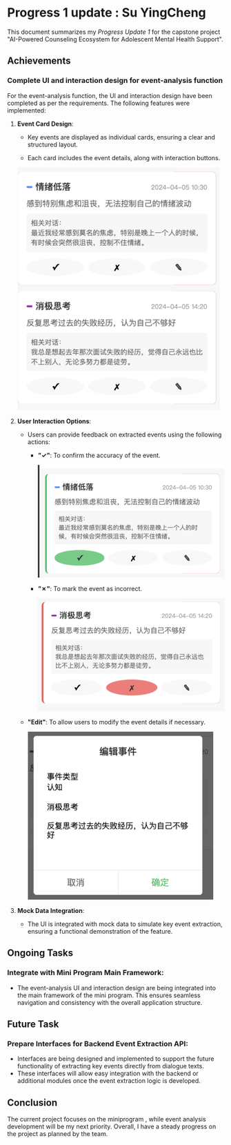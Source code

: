 # Progress 1 update : Su YingCheng

This document summarizes my *Progress Update 1* for the capstone project "AI-Powered Counseling Ecosystem for Adolescent Mental Health Support".

## Achievements

### Complete UI and interaction design for event-analysis function

For the event-analysis function, the UI and interaction design have been completed as per the requirements. The following features were implemented:

1. **Event Card Design**:

   - Key events are displayed as individual cards, ensuring a clear and structured layout.
   
   - Each card includes the event details, along with interaction buttons.
   
   <img src="./assets/image-20250407120713300.png" alt="image-20250407120713300" style="zoom:67%;" />
   
2. **User Interaction Options**:
  
   - Users can provide feedback on extracted events using the following actions:
   
     - **"✓"**: To confirm the accuracy of the event.
   
		<img src="./assets/image-20250407120736292.png" alt="image-20250407120736292" style="zoom:67%;" />
   
     - **"✗"**: To mark the event as incorrect.
   
		<img src="./assets/image-20250407120755242.png" alt="image-20250407120755242" style="zoom:67%;" />
   	
   	* **"Edit"**: To allow users to modify the event details if necessary.
   	
		<img src="./assets/image-20250407120835511.png" alt="image-20250407120835511" style="zoom:67%;" />
   


3. **Mock Data Integration**:

   - The UI is integrated with mock data to simulate key event extraction, ensuring a functional demonstration of the feature.

   

## Ongoing Tasks

### **Integrate with Mini Program Main Framework**:

- The event-analysis UI and interaction design are being integrated into the main framework of the mini program. This ensures seamless navigation and consistency with the overall application structure.

## Future Task

### **Prepare Interfaces for Backend Event Extraction API**:

- Interfaces are being designed and implemented to support the future functionality of extracting key events directly from dialogue texts.
- These interfaces will allow easy integration with the backend or additional modules once the event extraction logic is developed.

## Conclusion

The current project focuses on the miniprogram , while event analysis  development will be my next priority. Overall, I have a steady progress on the project as planned by the team.
